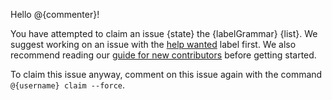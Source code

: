 Hello @{commenter}!

You have attempted to claim an issue {state} the {labelGrammar} {list}. We suggest working on an issue with the [help wanted](https://github.com/{repoOwner}/{repoName}/issues?q=is%3Aopen+is%3Aissue+no%3Aassignee+label%3A%22help+wanted%22) label first. We also recommend reading our [guide for new contributors](https://zulip.readthedocs.io/en/latest/overview/contributing.html) before getting started.

To claim this issue anyway, comment on this issue again with the command `@{username} claim --force`.

